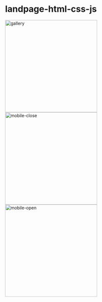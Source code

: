 # landpage-html-css-js
<div display = 'flex'>
  <img  src="https://user-images.githubusercontent.com/77676047/149640076-10e6dc31-bb0c-4c0a-ba69-54fc94e24c8f.png" alt="gallery" height="300" />  
  <img src="https://user-images.githubusercontent.com/77676047/149640075-45a37ba0-8969-45bb-8646-67ff55f9452f.png" alt="mobile-close" height="300" />  
  <img  src="https://user-images.githubusercontent.com/77676047/149640074-96360399-1503-4698-9f21-ac01f059d05f.png" alt="mobile-open" height="300" />  
  
 </div>
